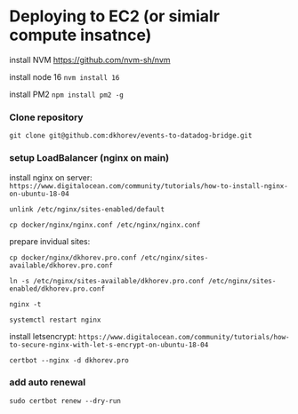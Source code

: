 # Deploying to EC2 (or simialr compute insatnce)

install NVM https://github.com/nvm-sh/nvm

install node 16 `nvm install 16`

install PM2 `npm install pm2 -g`

### Clone repository

`git clone git@github.com:dkhorev/events-to-datadog-bridge.git`

### setup LoadBalancer (nginx on main)

install nginx on server:
`https://www.digitalocean.com/community/tutorials/how-to-install-nginx-on-ubuntu-18-04`

`unlink /etc/nginx/sites-enabled/default`

`cp docker/nginx/nginx.conf /etc/nginx/nginx.conf`

prepare invidual sites:

`cp docker/nginx/dkhorev.pro.conf /etc/nginx/sites-available/dkhorev.pro.conf`

`ln -s /etc/nginx/sites-available/dkhorev.pro.conf /etc/nginx/sites-enabled/dkhorev.pro.conf`

`nginx -t`

`systemctl restart nginx`

install letsencrypt:
`https://www.digitalocean.com/community/tutorials/how-to-secure-nginx-with-let-s-encrypt-on-ubuntu-18-04`

`certbot --nginx -d dkhorev.pro`

### add auto renewal

`sudo certbot renew --dry-run`


